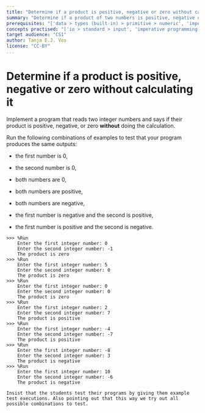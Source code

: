 ```yaml
---
title: "Determine if a product is positive, negative or zero without calculating it"
summary: "Determine if a product of two numbers is positive, negative or zero without calculating it."
prerequisites: "['data > types (built-in) > primitive > numeric', 'imperative programming > variables > variable declaration']"
concepts practised: "['io > standard > input', 'imperative programming > variables > variable declaration', 'imperative programming > variables > assignment', 'control flow > conditionals']"
target audience: "CS1"
author: Tanja E.J. Vos
license: "CC-BY"
...
```


# Determine if a product is positive, negative or zero without calculating it





Implement a program that reads two integer numbers and says if their
product is positive, negative, or zero **without** doing the
calculation.

Run the following combinations of examples to test that your program
produces the same outputs:

-   the first number is 0,

-   the second number is 0,

-   both numbers are 0,

-   both numbers are positive,

-   both numbers are negative,

-   the first number is negative and the second is positive,

-   the first number is positive and the second is negative.

```small
>>> %Run
    Enter the first integer number: 0
    Enter the second integer number: -1
    The product is zero
>>> %Run 
    Enter the first integer number: 5
    Enter the second integer number: 0
    The product is zero
>>> %Run 
    Enter the first integer number: 0
    Enter the second integer number: 0
    The product is zero
>>> %Run 
    Enter the first integer number: 2
    Enter the second integer number: 7
    The product is positive
>>> %Run 
    Enter the first integer number: -4
    Enter the second integer number: -7
    The product is positive
>>> %Run 
    Enter the first integer number: -8
    Enter the second integer number: 3
    The product is negative
>>> %Run 
    Enter the first integer number: 10
    Enter the second integer number: -6
    The product is negative
```

```testruntile
Insist that the students test their programs by giving them example
test executions. Also pointing out that this way we try out all
possible combinations to test.
```
